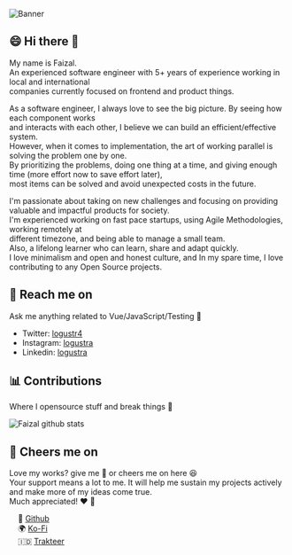 ![Banner](https://user-images.githubusercontent.com/13871363/171856255-ada06836-7d60-460e-8b74-3193c7148c63.png)

## 😄 Hi there 👋
My name is Faizal. <br>
An experienced software engineer with 5+ years of experience working in local and international <br>
companies currently focused on frontend and product things.

As a software engineer, I always love to see the big picture. By seeing how each component works <br>
and interacts with each other, I believe we can build an efficient/effective system. <br>
However, when it comes to implementation, the art of working parallel is solving the problem one by one. <br>
By prioritizing the problems, doing one thing at a time, and giving enough time (more effort now to save effort later), <br>
most items can be solved and avoid unexpected costs in the future.

I'm passionate about taking on new challenges and focusing on providing valuable and impactful products for society. <br>
I'm experienced working on fast pace startups, using Agile Methodologies, working remotely at <br>
different timezone, and being able to manage a small team. <br>
Also, a lifelong learner who can learn, share and adapt quickly. <br>
I love minimalism and open and honest culture, and In my spare time, I  love contributing to any Open Source projects.

## 📩 Reach me on
Ask me anything related to Vue/JavaScript/Testing 💬

- Twitter: [logustr4](https://twitter.com/logustr4)
- Instagram: [logustra](https://www.instagram.com/logustra)
- Linkedin: [logustra](https://www.linkedin.com/in/logustra)

## 📊 Contributions
Where I opensource stuff and break things 🤣

![Faizal github stats](https://github-readme-stats.vercel.app/api?username=logustra&hide_title=true&hide_border=true&show_icons=true)
## 🍻 Cheers me on
Love my works? give me 🌟 or cheers me on here 😆 <br>
Your support means a lot to me. It will help me sustain my projects actively and make more of my ideas come true. <br>
Much appreciated! ❤️ 🙏

&nbsp; &nbsp; 🐙 [Github](https://github.com/sponsors/logustra)<br>
&nbsp; &nbsp; 🌍 [Ko-Fi](https://ko-fi.com/logustra)<br>
&nbsp; &nbsp; 🇮🇩 [Trakteer](https://trakteer.id/logustra/tip)<br>
